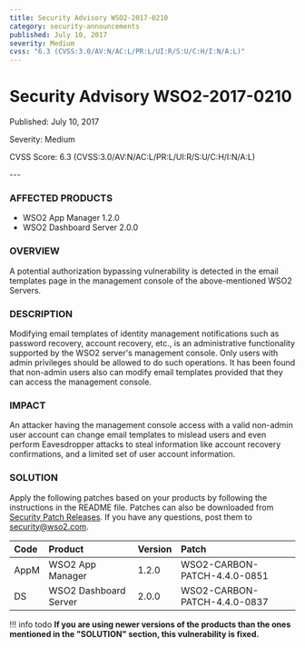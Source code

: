 ```yaml
---
title: Security Advisory WSO2-2017-0210
category: security-announcements
published: July 10, 2017
severity: Medium
cvss: "6.3 (CVSS:3.0/AV:N/AC:L/PR:L/UI:R/S:U/C:H/I:N/A:L)"
---
```


# Security Advisory WSO2-2017-0210

<p class="doc-info">Published: July 10, 2017</p>
<p class="doc-info">Severity: Medium</p>
<p class="doc-info">CVSS Score: 6.3 (CVSS:3.0/AV:N/AC:L/PR:L/UI:R/S:U/C:H/I:N/A:L)</p>
---

### AFFECTED PRODUCTS
* WSO2 App Manager 1.2.0
* WSO2 Dashboard Server 2.0.0


### OVERVIEW
A potential authorization bypassing vulnerability is detected in the email templates page in the management console of the above-mentioned WSO2 Servers.

### DESCRIPTION
Modifying email templates of identity management notifications such as password recovery, account recovery, etc., is an administrative functionality supported by the WSO2 server's management console. Only users with admin privileges should be allowed to do such operations. It has been found that non-admin users also can modify email templates provided that they can access the management console.

### IMPACT
An attacker having the management console access with a valid non-admin user account can change email templates to mislead users and even perform Eavesdropper attacks to steal information like account recovery confirmations, and a limited set of user account information.


### SOLUTION
Apply the following patches based on your products by following the instructions in the README file. Patches can also be downloaded from [Security Patch Releases](https://wso2.com/security-patch-releases/). If you have any questions, post them to <security@wso2.com>.


| **Code** | **Product**          | **Version** | **Patch**                    |
| :--- | :------ | :------ | :---- |
| AppM | WSO2 App Manager | 1.2.0 | WSO2-CARBON-PATCH-4.4.0-0851 |
| DS | WSO2 Dashboard Server | 2.0.0 | WSO2-CARBON-PATCH-4.4.0-0837 |


!!! info todo
    **If you are using newer versions of the products than the ones mentioned in the "SOLUTION" section, this vulnerability is fixed.**
